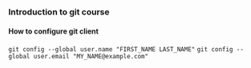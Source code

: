 ### Introduction to git course

#### How to configure git client

`git config --global user.name "FIRST_NAME LAST_NAME"`
`git config --global user.email "MY_NAME@example.com"`
